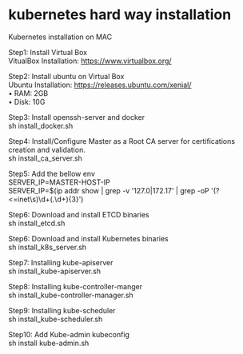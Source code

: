 # kubernetes hard way installation
Kubernetes installation on MAC  

Step1: Install Virtual Box  
VitualBox Installation: https://www.virtualbox.org/  

Step2: Install ubuntu on Virtual Box  
Ubuntu Installation: https://releases.ubuntu.com/xenial/   
	• RAM: 2GB  
	• Disk: 10G  

Step3: Install openssh-server and docker  
sh install_docker.sh

Step4: Install/Configure Master as a Root CA server for certifications creation and validation.  
sh install_ca_server.sh  

Step5: Add the bellow env   
SERVER_IP=MASTER-HOST-IP  
SERVER_IP=$(ip addr show | grep -v '127.0\|172.17' | grep -oP '(?<=inet\s)\d+(\.\d+){3}')  

Step6: Download and install ETCD binaries  
sh install_etcd.sh  

Step6: Download and install Kubernetes binaries  
sh install_k8s_server.sh

Step7: Installing kube-apiserver  
sh install_kube-apiserver.sh

Step8: Installing kube-controller-manger  
sh install_kube-controller-manager.sh

Step9: Installing kube-scheduler  
sh install_kube-scheduler.sh

Step10: Add Kube-admin kubeconfig  
sh install kube-admin.sh



